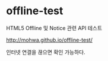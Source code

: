 # offline-test

HTML5 Offline 및 Notice 관련 API 테스트

http://mohwa.github.io/offline-test/

인터넷 연결을 끊으면 확인 가능하다.
